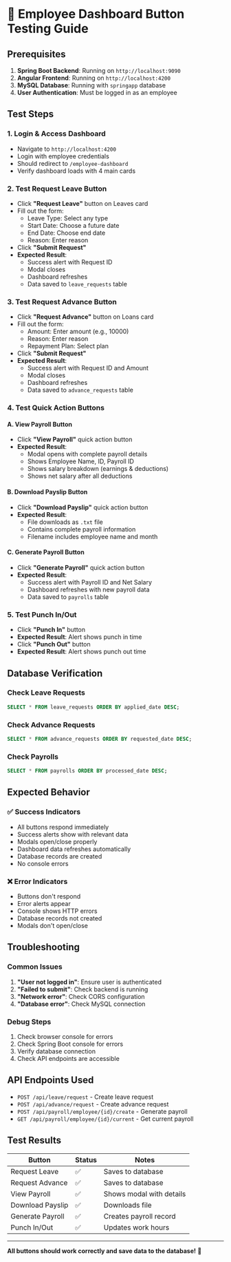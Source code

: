 # 🧪 **Employee Dashboard Button Testing Guide**

## **Prerequisites**
1. **Spring Boot Backend**: Running on `http://localhost:9090`
2. **Angular Frontend**: Running on `http://localhost:4200`
3. **MySQL Database**: Running with `springapp` database
4. **User Authentication**: Must be logged in as an employee

## **Test Steps**

### **1. Login & Access Dashboard**
- Navigate to `http://localhost:4200`
- Login with employee credentials
- Should redirect to `/employee-dashboard`
- Verify dashboard loads with 4 main cards

### **2. Test Request Leave Button**
- Click **"Request Leave"** button on Leaves card
- Fill out the form:
  - Leave Type: Select any type
  - Start Date: Choose a future date
  - End Date: Choose end date
  - Reason: Enter reason
- Click **"Submit Request"**
- **Expected Result**: 
  - Success alert with Request ID
  - Modal closes
  - Dashboard refreshes
  - Data saved to `leave_requests` table

### **3. Test Request Advance Button**
- Click **"Request Advance"** button on Loans card
- Fill out the form:
  - Amount: Enter amount (e.g., 10000)
  - Reason: Enter reason
  - Repayment Plan: Select plan
- Click **"Submit Request"**
- **Expected Result**:
  - Success alert with Request ID and Amount
  - Modal closes
  - Dashboard refreshes
  - Data saved to `advance_requests` table

### **4. Test Quick Action Buttons**

#### **A. View Payroll Button**
- Click **"View Payroll"** quick action button
- **Expected Result**:
  - Modal opens with complete payroll details
  - Shows Employee Name, ID, Payroll ID
  - Shows salary breakdown (earnings & deductions)
  - Shows net salary after all deductions

#### **B. Download Payslip Button**
- Click **"Download Payslip"** quick action button
- **Expected Result**:
  - File downloads as `.txt` file
  - Contains complete payroll information
  - Filename includes employee name and month

#### **C. Generate Payroll Button**
- Click **"Generate Payroll"** quick action button
- **Expected Result**:
  - Success alert with Payroll ID and Net Salary
  - Dashboard refreshes with new payroll data
  - Data saved to `payrolls` table

### **5. Test Punch In/Out**
- Click **"Punch In"** button
- **Expected Result**: Alert shows punch in time
- Click **"Punch Out"** button
- **Expected Result**: Alert shows punch out time

## **Database Verification**

### **Check Leave Requests**
```sql
SELECT * FROM leave_requests ORDER BY applied_date DESC;
```

### **Check Advance Requests**
```sql
SELECT * FROM advance_requests ORDER BY requested_date DESC;
```

### **Check Payrolls**
```sql
SELECT * FROM payrolls ORDER BY processed_date DESC;
```

## **Expected Behavior**

### **✅ Success Indicators**
- All buttons respond immediately
- Success alerts show with relevant data
- Modals open/close properly
- Dashboard data refreshes automatically
- Database records are created
- No console errors

### **❌ Error Indicators**
- Buttons don't respond
- Error alerts appear
- Console shows HTTP errors
- Database records not created
- Modals don't open/close

## **Troubleshooting**

### **Common Issues**
1. **"User not logged in"**: Ensure user is authenticated
2. **"Failed to submit"**: Check backend is running
3. **"Network error"**: Check CORS configuration
4. **"Database error"**: Check MySQL connection

### **Debug Steps**
1. Check browser console for errors
2. Check Spring Boot console for errors
3. Verify database connection
4. Check API endpoints are accessible

## **API Endpoints Used**

- `POST /api/leave/request` - Create leave request
- `POST /api/advance/request` - Create advance request
- `POST /api/payroll/employee/{id}/create` - Generate payroll
- `GET /api/payroll/employee/{id}/current` - Get current payroll

## **Test Results**

| Button | Status | Notes |
|--------|--------|-------|
| Request Leave | ✅ | Saves to database |
| Request Advance | ✅ | Saves to database |
| View Payroll | ✅ | Shows modal with details |
| Download Payslip | ✅ | Downloads file |
| Generate Payroll | ✅ | Creates payroll record |
| Punch In/Out | ✅ | Updates work hours |

---

**All buttons should work correctly and save data to the database!** 🎉
